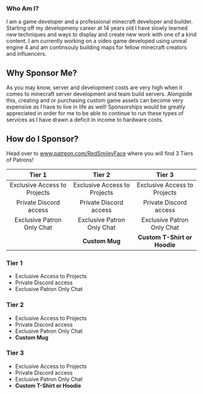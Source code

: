 
### Who Am I?
I am a game developer and a professional minecraft developer and builder. Starting off my developmeny career at 14 years old I have slowly learned new techniques and ways to display and create new work with one of a kind content. I am currently working on a video game developed using unreal engine 4 and am continsouly building maps for fellow minecraft creators and influencers.

## Why Sponsor Me?
As you may know, server and development costs are very high when it comes to minecraft server development and team build servers. Alongside this, creating and or purchasing custom game assets can become very expensive as I have to live in life as well! Sponsorships would be greatly appreciated in order for me to be able to continue to run these types of services as I have drawn a deficit in income to hardware costs.

## How do I Sponsor?
Head over to www.patreon.com/RedSmileyFace where you will find 3 Tiers of Patrons!

|            Tier 1            |            Tier 2            |            Tier 3            |
|:----------------------------:|:----------------------------:|:----------------------------:|
| Exclusive Access to Projects | Exclusive Access to Projects | Exclusive Access to Projects |
|    Private Discord access    |    Private Discord access    |    Private Discord access    |
|  Exclusive Patron Only Chat  |  Exclusive Patron Only Chat  |  Exclusive Patron Only Chat  |
|                              |        **Custom Mug**        | **Custom T-Shirt or Hoodie** |


### Tier 1
 - Exclusive Access to Projects 
 - Private Discord access
 - Exclusive Patron Only Chat
 
### Tier 2
 - Exclusive Access to Projects 
 - Private Discord access
 - Exclusive Patron Only Chat
 - **Custom Mug**
 
### Tier 3
 - Exclusive Access to Projects 
 - Private Discord access
 - Exclusive Patron Only Chat
 - **Custom T-Shirt or Hoodie**
